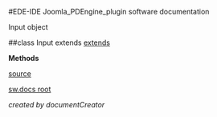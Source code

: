 #EDE-IDE Joomla_PDEngine_plugin
software documentation



Input object

##class Input extends [extends](extends.md)

**Methods**



[source](../../site/joomlaFrameworkInterface.php)

[sw.docs root](./)

*created by documentCreator*

